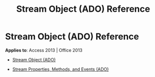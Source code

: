 ﻿---
title: Stream Object (ADO) Reference
TOCTitle: Stream Object (ADO)
ms:assetid: 4574095e-06d3-4c2f-86e0-2a7cf1247395
ms:mtpsurl: https://msdn.microsoft.com/library/JJ249214(v=office.15)
ms:contentKeyID: 48544556
ms.date: 09/18/2015
mtps_version: v=office.15
---

# Stream Object (ADO) Reference


**Applies to**: Access 2013 | Office 2013



  - [Stream Object (ADO)](stream-object-ado.md)

  - [Stream Properties, Methods, and Events (ADO)](stream-properties-methods-and-events-ado.md)

